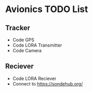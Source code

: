 # Avionics TODO List
## Tracker
* Code GPS
* Code LORA Transmitter
* Code Camera
## Reciever
* Code LORA Reciever
* Connect to https://sondehub.org/